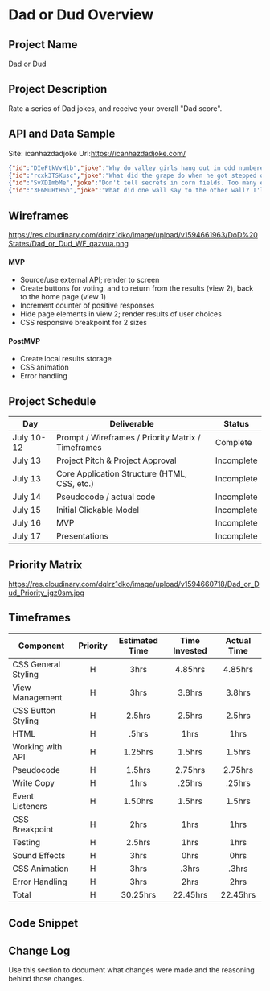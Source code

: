 # Dad or Dud Overview

## Project Name

Dad or Dud

## Project Description

Rate a series of Dad jokes, and receive your overall "Dad score".

## API and Data Sample
    
Site: icanhazdadjoke	  Url:https://icanhazdadjoke.com/

```json
{"id":"DIeFtkVvHlb","joke":"Why do valley girls hang out in odd numbered groups? Because they can't even.","status":200}
{"id":"rcxk3TSKusc","joke":"What did the grape do when he got stepped on? He let out a little wine.","status":200}
{"id":"SvXDImbMe","joke":"Don't tell secrets in corn fields. Too many ears around.","status":200}
{"id":"3E6MuHtH6h","joke":"What did one wall say to the other wall? I'll meet you at the corner!","status":200}
```

## Wireframes

https://res.cloudinary.com/dqlrz1dko/image/upload/v1594661963/DoD%20States/Dad_or_Dud_WF_qazvua.png

#### MVP 
- Source/use external API; render to screen
- Create buttons for voting, and to return from the results (view 2), back to the home page (view 1)
- Increment counter of positive responses
- Hide page elements in view 2; render results of user choices
- CSS responsive breakpoint for 2 sizes

#### PostMVP  
- Create local results storage
- CSS animation
- Error handling

## Project Schedule

|  Day | Deliverable | Status
|---|---| ---|
|July 10-12| Prompt / Wireframes / Priority Matrix / Timeframes | Complete
|July 13| Project Pitch & Project Approval | Incomplete
|July 13| Core Application Structure (HTML, CSS, etc.) | Incomplete
|July 14| Pseudocode / actual code | Incomplete
|July 15| Initial Clickable Model  | Incomplete
|July 16| MVP | Incomplete
|July 17| Presentations | Incomplete

## Priority Matrix

https://res.cloudinary.com/dqlrz1dko/image/upload/v1594660718/Dad_or_Dud_Priority_jgz0sm.jpg

## Timeframes


| Component | Priority | Estimated Time | Time Invested | Actual Time |
| --- | :---: |  :---: | :---: | :---: |
| CSS General Styling | H | 3hrs| 4.85hrs | 4.85hrs |
| View Management| H | 3hrs| 3.8hrs | 3.8hrs |
| CSS Button Styling | H | 2.5hrs| 2.5hrs | 2.5hrs |
| HTML | H | .5hrs| 1hrs | 1hrs |
| Working with API | H | 1.25hrs| 1.5hrs | 1.5hrs |
| Pseudocode | H | 1.5hrs| 2.75hrs | 2.75hrs |
| Write Copy| H | 1hrs| .25hrs | .25hrs |
| Event Listeners | H | 1.50hrs| 1.5hrs | 1.5hrs |
| CSS Breakpoint | H | 2hrs| 1hrs | 1hrs |
| Testing | H | 2.5hrs| 1hrs | 1hrs |
| Sound Effects | H | 3hrs| 0hrs | 0hrs |
| CSS Animation| H | 3hrs| .3hrs | .3hrs |
| Error Handling | H | 3hrs| 2hrs | 2hrs |
| Total | H | 30.25hrs| 22.45hrs | 22.45hrs |

## Code Snippet




## Change Log
 Use this section to document what changes were made and the reasoning behind those changes.  
